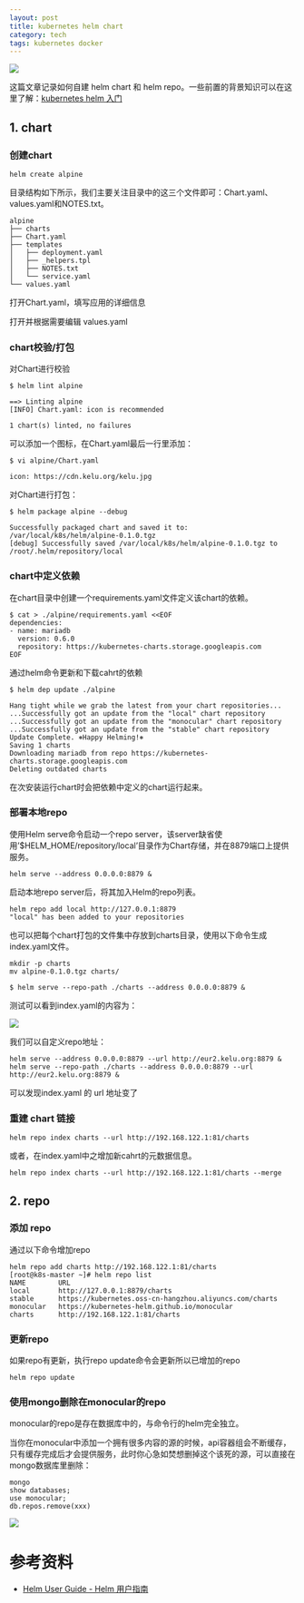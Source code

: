 ```yaml
---
layout: post
title: kubernetes helm chart
category: tech
tags: kubernetes docker
---
```

![](https://cdn.kelu.org/blog/tags/k8s.jpg)

这篇文章记录如何自建 helm chart 和 helm repo。一些前置的背景知识可以在这里了解：[kubernetes helm 入门](/tech/2018/05/05/k8s-helm-tutorial.html)



## 1. chart

### 创建chart

```
helm create alpine
```

目录结构如下所示，我们主要关注目录中的这三个文件即可：Chart.yaml、values.yaml和NOTES.txt。

```
alpine
├── charts
├── Chart.yaml
├── templates
│   ├── deployment.yaml
│   ├── _helpers.tpl
│   ├── NOTES.txt
│   └── service.yaml
└── values.yaml
```

打开Chart.yaml，填写应用的详细信息

打开并根据需要编辑 values.yaml

### chart校验/打包

对Chart进行校验

```
$ helm lint alpine

==> Linting alpine
[INFO] Chart.yaml: icon is recommended

1 chart(s) linted, no failures
```

可以添加一个图标，在Chart.yaml最后一行里添加：

```
$ vi alpine/Chart.yaml

icon: https://cdn.kelu.org/kelu.jpg
```

对Chart进行打包：

```
$ helm package alpine --debug

Successfully packaged chart and saved it to: /var/local/k8s/helm/alpine-0.1.0.tgz
[debug] Successfully saved /var/local/k8s/helm/alpine-0.1.0.tgz to /root/.helm/repository/local
```

### chart中定义依赖

在chart目录中创建一个requirements.yaml文件定义该chart的依赖。

```
$ cat > ./alpine/requirements.yaml <<EOF
dependencies:
- name: mariadb
  version: 0.6.0
  repository: https://kubernetes-charts.storage.googleapis.com
EOF
```

通过helm命令更新和下载cahrt的依赖

```
$ helm dep update ./alpine

Hang tight while we grab the latest from your chart repositories...
...Successfully got an update from the "local" chart repository
...Successfully got an update from the "monocular" chart repository
...Successfully got an update from the "stable" chart repository
Update Complete. ⎈Happy Helming!⎈
Saving 1 charts
Downloading mariadb from repo https://kubernetes-charts.storage.googleapis.com
Deleting outdated charts
```

在次安装运行chart时会把依赖中定义的chart运行起来。

### 部署本地repo

使用Helm serve命令启动一个repo server，该server缺省使用’$HELM_HOME/repository/local’目录作为Chart存储，并在8879端口上提供服务。

```
helm serve --address 0.0.0.0:8879 &
```

启动本地repo server后，将其加入Helm的repo列表。

```
helm repo add local http://127.0.0.1:8879
"local" has been added to your repositories
```

也可以把每个chart打包的文件集中存放到charts目录，使用以下命令生成index.yaml文件。

```
mkdir -p charts
mv alpine-0.1.0.tgz charts/

$ helm serve --repo-path ./charts --address 0.0.0.0:8879 &
```

测试可以看到index.yaml的内容为：

![](https://cdn.kelu.org/blog/2018/05/20180524155509.jpg)

我们可以自定义repo地址：

```
helm serve --address 0.0.0.0:8879 --url http://eur2.kelu.org:8879 &
helm serve --repo-path ./charts --address 0.0.0.0:8879 --url http://eur2.kelu.org:8879 &
```

可以发现index.yaml 的 url 地址变了

### 重建 chart 链接

```
helm repo index charts --url http://192.168.122.1:81/charts
```

或者，在index.yaml中之增加新cahrt的元数据信息。

```
helm repo index charts --url http://192.168.122.1:81/charts --merge
```

## 2. repo

### 添加 repo

通过以下命令增加repo

```
helm repo add charts http://192.168.122.1:81/charts
[root@k8s-master ~]# helm repo list
NAME        URL
local       http://127.0.0.1:8879/charts
stable      https://kubernetes.oss-cn-hangzhou.aliyuncs.com/charts
monocular   https://kubernetes-helm.github.io/monocular
charts      http://192.168.122.1:81/charts
```

### 更新repo

如果repo有更新，执行repo update命令会更新所以已增加的repo

```
helm repo update
```

### 使用mongo删除在monocular的repo

monocular的repo是存在数据库中的，与命令行的helm完全独立。

当你在monocular中添加一个拥有很多内容的源的时候，api容器组会不断缓存，只有缓存完成后才会提供服务，此时你心急如焚想删掉这个该死的源，可以直接在mongo数据库里删除：

```
mongo
show databases;
use monocular;
db.repos.remove(xxx)
```

![](https://cdn.kelu.org/blog/2018/05/20180525092317.jpg)

# 参考资料

* [Helm User Guide - Helm 用户指南](https://whmzsu.github.io/helm-doc-zh-cn/)
